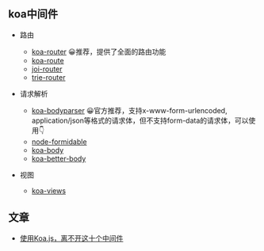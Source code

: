 ## koa中间件
- 路由
  - [koa-router](https://github.com/alexmingoia/koa-router) 😀推荐，提供了全面的路由功能
  - [koa-route](https://github.com/koajs/route) 
  - [joi-router](https://github.com/koajs/joi-router)
  - [trie-router](https://github.com/koajs/trie-router)

- 请求解析
  - [koa-bodyparser]() 😀官方推荐，支持x-www-form-urlencoded, application/json等格式的请求体，但不支持form-data的请求体，可以使用👇
  - [node-formidable](https://github.com/felixge/node-formidable)
  - [koa-body](https://github.com/dlau/koa-body) 
  - [koa-better-body](https://github.com/tunnckoCore/koa-better-body)

- 视图
  - [koa-views](https://github.com/queckezz/koa-views)

文章
--
- [使用Koa.js，离不开这十个中间件
](https://www.jianshu.com/p/c1e0ca3f9764)




